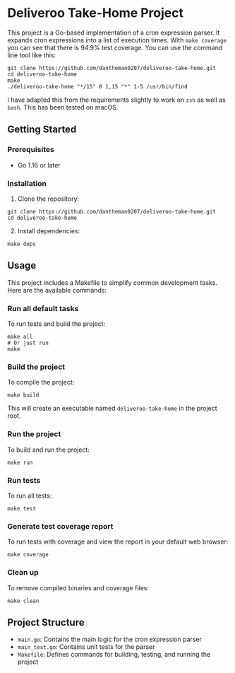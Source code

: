 # Deliveroo Take-Home Project

This project is a Go-based implementation of a cron expression parser. It expands cron expressions into a list of execution times. With `make coverage` you can see that there is 94.9% test coverage. You can use the command line tool like this:
```shell
git clone https://github.com/dantheman0207/deliveroo-take-home.git
cd deliveroo-take-home
make
./deliveroo-take-home "*/15" 0 1,15 "*" 1-5 /usr/bin/find
```
I have adapted this from the requirements slightly to work on `zsh` as well as `bash`. This has been tested on macOS.

## Getting Started

### Prerequisites

- Go 1.16 or later

### Installation

1. Clone the repository:
```shell
git clone https://github.com/dantheman0207/deliveroo-take-home.git
cd deliveroo-take-home
```

2. Install dependencies:
```shell
make deps
```

## Usage

This project includes a Makefile to simplify common development tasks. Here are the available commands:

### Run all default tasks

To run tests and build the project:
```shell
make all
# Or just run
make
```

### Build the project

To compile the project:
```shell
make build
```

This will create an executable named `deliveroo-take-home` in the project root.

### Run the project

To build and run the project:
```shell
make run
```

### Run tests

To run all tests:
```shell
make test
```

### Generate test coverage report

To run tests with coverage and view the report in your default web browser:
```shell
make coverage
```

### Clean up

To remove compiled binaries and coverage files:
```shell
make clean
```

## Project Structure

- `main.go`: Contains the main logic for the cron expression parser
- `main_test.go`: Contains unit tests for the parser
- `Makefile`: Defines commands for building, testing, and running the project
